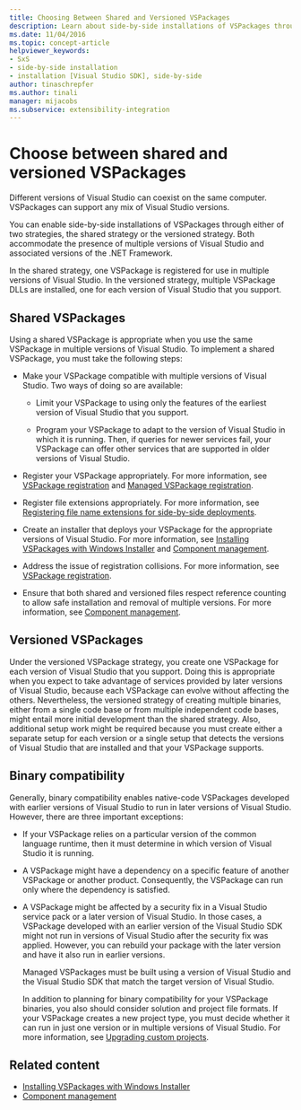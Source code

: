 ```yaml
---
title: Choosing Between Shared and Versioned VSPackages
description: Learn about side-by-side installations of VSPackages through shared or versioned strategies, with multiple versions of Visual Studio and of the .NET Framework.
ms.date: 11/04/2016
ms.topic: concept-article
helpviewer_keywords:
- SxS
- side-by-side installation
- installation [Visual Studio SDK], side-by-side
author: tinaschrepfer
ms.author: tinali
manager: mijacobs
ms.subservice: extensibility-integration
---
```

# Choose between shared and versioned VSPackages

Different versions of Visual Studio can coexist on the same computer. VSPackages can support any mix of Visual Studio versions.

 You can enable side-by-side installations of VSPackages through either of two strategies, the shared strategy or the versioned strategy. Both accommodate the presence of multiple versions of Visual Studio and associated versions of the .NET Framework.

 In the shared strategy, one VSPackage is registered for use in multiple versions of Visual Studio. In the versioned strategy, multiple VSPackage DLLs are installed, one for each version of Visual Studio that you support.

## Shared VSPackages
 Using a shared VSPackage is appropriate when you use the same VSPackage in multiple versions of Visual Studio. To implement a shared VSPackage, you must take the following steps:

- Make your VSPackage compatible with multiple versions of Visual Studio. Two ways of doing so are available:

  - Limit your VSPackage to using only the features of the earliest version of Visual Studio that you support.

  - Program your VSPackage to adapt to the version of Visual Studio in which it is running. Then, if queries for newer services fail, your VSPackage can offer other services that are supported in older versions of Visual Studio.

- Register your VSPackage appropriately. For more information, see [VSPackage registration](../extensibility/internals/vspackage-registration.md) and [Managed VSPackage registration](/previous-versions/bb166783(v=vs.100)).

- Register file extensions appropriately. For more information, see [Registering file name extensions for side-by-side deployments](../extensibility/registering-file-name-extensions-for-side-by-side-deployments.md).

- Create an installer that deploys your VSPackage for the appropriate versions of Visual Studio. For more information, see [Installing VSPackages with Windows Installer](../extensibility/internals/installing-vspackages-with-windows-installer.md) and [Component management](../extensibility/internals/component-management.md).

- Address the issue of registration collisions. For more information, see [VSPackage registration](../extensibility/internals/vspackage-registration.md).

- Ensure that both shared and versioned files respect reference counting to allow safe installation and removal of multiple versions. For more information, see [Component management](../extensibility/internals/component-management.md).

## Versioned VSPackages
 Under the versioned VSPackage strategy, you create one VSPackage for each version of Visual Studio that you support. Doing this is appropriate when you expect to take advantage of services provided by later versions of Visual Studio, because each VSPackage can evolve without affecting the others. Nevertheless, the versioned strategy of creating multiple binaries, either from a single code base or from multiple independent code bases, might entail more initial development than the shared strategy. Also, additional setup work might be required because you must create either a separate setup for each version or a single setup that detects the versions of Visual Studio that are installed and that your VSPackage supports.

## Binary compatibility
 Generally, binary compatibility enables native-code VSPackages developed with earlier versions of Visual Studio to run in later versions of Visual Studio. However, there are three important exceptions:

- If your VSPackage relies on a particular version of the common language runtime, then it must determine in which version of Visual Studio it is running.

- A VSPackage might have a dependency on a specific feature of another VSPackage or another product. Consequently, the VSPackage can run only where the dependency is satisfied.

- A VSPackage might be affected by a security fix in a Visual Studio service pack or a later version of Visual Studio. In those cases, a VSPackage developed with an earlier version of the Visual Studio SDK might not run in versions of Visual Studio after the security fix was applied. However, you can rebuild your package with the later version and have it also run in earlier versions.

  Managed VSPackages must be built using a version of Visual Studio and the Visual Studio SDK that match the target version of Visual Studio.

  In addition to planning for binary compatibility for your VSPackage binaries, you also should consider solution and project file formats. If your VSPackage creates a new project type, you must decide whether it can run in just one version or in multiple versions of Visual Studio. For more information, see [Upgrading custom projects](../extensibility/internals/upgrading-projects.md#upgrading-custom-projects).

## Related content
- [Installing VSPackages with Windows Installer](../extensibility/internals/installing-vspackages-with-windows-installer.md)
- [Component management](../extensibility/internals/component-management.md)
